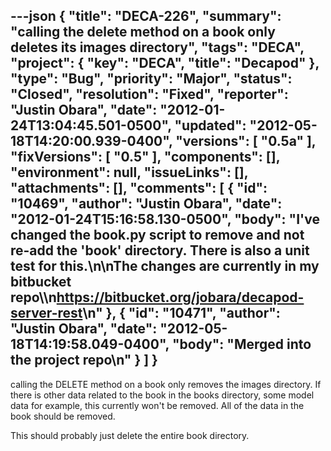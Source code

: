 ---json
{
  "title": "DECA-226",
  "summary": "calling the delete method on a book only deletes its images directory",
  "tags": "DECA",
  "project": {
    "key": "DECA",
    "title": "Decapod"
  },
  "type": "Bug",
  "priority": "Major",
  "status": "Closed",
  "resolution": "Fixed",
  "reporter": "Justin Obara",
  "date": "2012-01-24T13:04:45.501-0500",
  "updated": "2012-05-18T14:20:00.939-0400",
  "versions": [
    "0.5a"
  ],
  "fixVersions": [
    "0.5"
  ],
  "components": [],
  "environment": null,
  "issueLinks": [],
  "attachments": [],
  "comments": [
    {
      "id": "10469",
      "author": "Justin Obara",
      "date": "2012-01-24T15:16:58.130-0500",
      "body": "I've changed the book.py script to remove and not re-add the 'book' directory. There is also a unit test for this.\n\nThe changes are currently in my bitbucket repo\\\n<https://bitbucket.org/jobara/decapod-server-rest>\n"
    },
    {
      "id": "10471",
      "author": "Justin Obara",
      "date": "2012-05-18T14:19:58.049-0400",
      "body": "Merged into the project repo\n"
    }
  ]
}
---
calling the DELETE method on a book only removes the images directory. If there is other data related to the book in the books directory, some model data for example, this currently won't be removed. All of the data in the book should be removed.&#x20;

This should probably just delete the entire book directory.

        